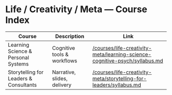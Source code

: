 # Life / Creativity / Meta — Course Index

| Course | Description | Link |
|---|---|---|
| Learning Science & Personal Systems | Cognitive tools & workflows | [/courses/life-creativity-meta/learning-science-cognitive-psych/syllabus.md](/courses/life-creativity-meta/learning-science-cognitive-psych/syllabus.md) |
| Storytelling for Leaders & Consultants | Narrative, slides, delivery | [/courses/life-creativity-meta/storytelling-for-leaders/syllabus.md](/courses/life-creativity-meta/storytelling-for-leaders/syllabus.md) |
